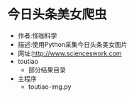 # 今日头条美女爬虫
- 作者:怪咖科学
- 描述:使用Python采集今日头条美女图片
- 网址:http://www.scienceswork.com
- toutiao
   - 部分结果目录
- 主程序
   - toutiao-img.py
   
